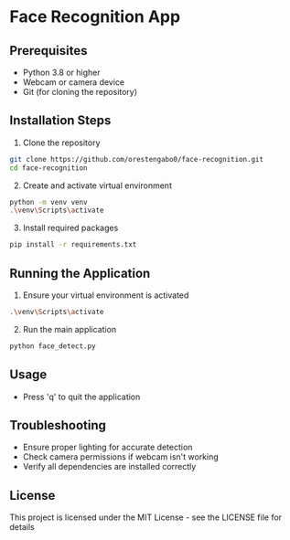# Face Recognition App

## Prerequisites
- Python 3.8 or higher
- Webcam or camera device
- Git (for cloning the repository)

## Installation Steps

1. Clone the repository
```bash
git clone https://github.com/orestengabo0/face-recognition.git
cd face-recognition
```

2. Create and activate virtual environment
```bash
python -m venv venv
.\venv\Scripts\activate
```

3. Install required packages
```bash
pip install -r requirements.txt
```

## Running the Application
1. Ensure your virtual environment is activated
```bash
.\venv\Scripts\activate
```

2. Run the main application
```bash
python face_detect.py
```

## Usage
- Press 'q' to quit the application

## Troubleshooting
- Ensure proper lighting for accurate detection
- Check camera permissions if webcam isn't working
- Verify all dependencies are installed correctly

## License
This project is licensed under the MIT License - see the LICENSE file for details
